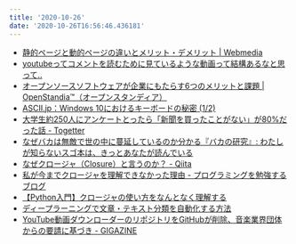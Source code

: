 ```yaml
---
title: '2020-10-26'
date: '2020-10-26T16:56:46.436181'
---
```


* [静的ページと動的ページの違いとメリット・デメリット | Webmedia](https://www.itra.co.jp/webmedia/static-dynamic-difference.html
)
* [youtubeってコメントを読むために見ているような動画って結構あるなと思って..](https://anond.hatelabo.jp/20201025225550
)
* [オープンソースソフトウェアが企業にもたらす6つのメリットと課題 | OpenStandia™（オープンスタンディア）](https://openstandia.jp/oss/
)
* [ASCII.jp：Windows 10におけるキーボードの秘密 (1/2)](https://ascii.jp/elem/000/004/031/4031629/
)
* [大学生約250人にアンケートとったら「新聞を買ったことがない」が80%だった話 - Togetter](https://togetter.com/li/1613527
)
* [なぜバカは無敵で世の中に蔓延しているのか分かる『バカの研究』: わたしが知らないスゴ本は、きっとあなたが読んでいる](http://dain.cocolog-nifty.com/myblog/2020/10/post-c73460.html
)
* [なぜクロージャ（Closure）と言うのか？ - Qiita](https://qiita.com/mochizukikotaro/items/7403835a0dbb00ea71ae
)
* [私が今までクロージャを理解できなかった理由 - プログラミングを勉強するブログ](https://artgear.hatenablog.com/entry/20120115/1326635158
)
* [【Python入門】クロージャの使い方をなんとなく理解する](https://code-graffiti.com/closure-in-python/
)
* [ディープラーニングで文章・テキスト分類を自動化する方法](https://spjai.com/category-classification/
)
* [YouTube動画ダウンローダーのリポジトリをGitHubが削除、音楽業界団体からの要請に基づき - GIGAZINE](https://gigazine.net/news/20201026-github-remove-youtube-dl-repository/)